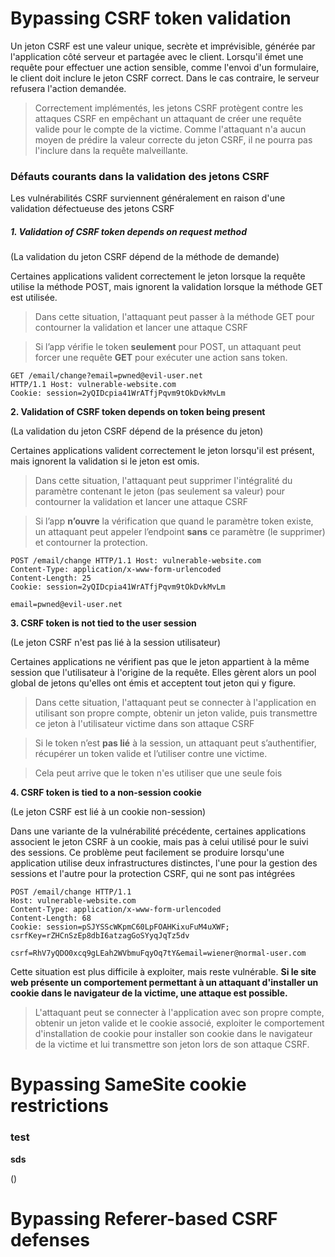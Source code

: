 # Bypassing CSRF token validation

Un jeton CSRF est une valeur unique, secrète et imprévisible, générée par l'application côté serveur et partagée avec le client. Lorsqu'il émet une requête pour effectuer une action sensible, comme l'envoi d'un formulaire, le client doit inclure le jeton CSRF correct. Dans le cas contraire, le serveur refusera l'action demandée.

> Correctement implémentés, les jetons CSRF protègent contre les attaques CSRF en empêchant un attaquant de créer une requête valide pour le compte de la victime. Comme l'attaquant n'a aucun moyen de prédire la valeur correcte du jeton CSRF, il ne pourra pas l'inclure dans la requête malveillante.

### Défauts courants dans la validation des jetons CSRF

Les vulnérabilités CSRF surviennent généralement en raison d'une validation défectueuse des jetons CSRF

##### 1. Validation of CSRF token depends on request method

(La validation du jeton CSRF dépend de la méthode de demande)

Certaines applications valident correctement le jeton lorsque la requête utilise la méthode POST, mais ignorent la validation lorsque la méthode GET est utilisée.

> Dans cette situation, l'attaquant peut passer à la méthode GET pour contourner la validation et lancer une attaque CSRF

> Si l’app vérifie le token **seulement** pour POST, un attaquant peut forcer une requête **GET** pour exécuter une action sans token.

```http
GET /email/change?email=pwned@evil-user.net 
HTTP/1.1 Host: vulnerable-website.com 
Cookie: session=2yQIDcpia41WrATfjPqvm9tOkDvkMvLm
```


**2. Validation of CSRF token depends on token being present**

(La validation du jeton CSRF dépend de la présence du jeton)

Certaines applications valident correctement le jeton lorsqu'il est présent, mais ignorent la validation si le jeton est omis.

> Dans cette situation, l'attaquant peut supprimer l'intégralité du paramètre contenant le jeton (pas seulement sa valeur) pour contourner la validation et lancer une attaque CSRF

> Si l’app **n’ouvre** la vérification que quand le paramètre token existe, un attaquant peut appeler l’endpoint **sans** ce paramètre (le supprimer) et contourner la protection.

```http
POST /email/change HTTP/1.1 Host: vulnerable-website.com 
Content-Type: application/x-www-form-urlencoded 
Content-Length: 25 
Cookie: session=2yQIDcpia41WrATfjPqvm9tOkDvkMvLm 

email=pwned@evil-user.net
```


**3. CSRF token is not tied to the user session**

(Le jeton CSRF n'est pas lié à la session utilisateur)

Certaines applications ne vérifient pas que le jeton appartient à la même session que l'utilisateur à l'origine de la requête. Elles gèrent alors un pool global de jetons qu'elles ont émis et acceptent tout jeton qui y figure.

> Dans cette situation, l'attaquant peut se connecter à l'application en utilisant son propre compte, obtenir un jeton valide, puis transmettre ce jeton à l'utilisateur victime dans son attaque CSRF

> Si le token n’est **pas lié** à la session, un attaquant peut s’authentifier, récupérer un token valide et l’utiliser contre une victime.

> Cela peut arrive que le token n'es utiliser que une seule fois


**4. CSRF token is tied to a non-session cookie**

(Le jeton CSRF est lié à un cookie non-session)

Dans une variante de la vulnérabilité précédente, certaines applications associent le jeton CSRF à un cookie, mais pas à celui utilisé pour le suivi des sessions. Ce problème peut facilement se produire lorsqu'une application utilise deux infrastructures distinctes, l'une pour la gestion des sessions et l'autre pour la protection CSRF, qui ne sont pas intégrées

```http
POST /email/change HTTP/1.1
Host: vulnerable-website.com
Content-Type: application/x-www-form-urlencoded
Content-Length: 68
Cookie: session=pSJYSScWKpmC60LpFOAHKixuFuM4uXWF; csrfKey=rZHCnSzEp8dbI6atzagGoSYyqJqTz5dv

csrf=RhV7yQDO0xcq9gLEah2WVbmuFqyOq7tY&email=wiener@normal-user.com
```

Cette situation est plus difficile à exploiter, mais reste vulnérable. **Si le site web présente un comportement permettant à un attaquant d'installer un cookie dans le navigateur de la victime, une attaque est possible.**

> L'attaquant peut se connecter à l'application avec son propre compte, obtenir un jeton valide et le cookie associé, exploiter le comportement d'installation de cookie pour installer son cookie dans le navigateur de la victime et lui transmettre son jeton lors de son attaque CSRF.

# Bypassing SameSite cookie restrictions
### test

**sds**

()

# Bypassing Referer-based CSRF defenses
